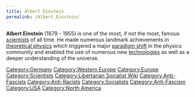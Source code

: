 ```yaml
---
title: Albert Einstein
permalink: /Albert_Einstein/
---
```


**Albert Einstein** (1879 - 1955) is one of the most, if not the most,
famous [scientists](Science.md "wikilink") of all time. He made numerous
landmark achievements in [theoretical physics](Physics.md "wikilink") which
triggered a major [paradigm shift](Paradigm_Shift.md "wikilink") in the
physics community and enabled the use of numerous new
[technologies](Technology.md "wikilink") as well as a deeper understanding
of the universe.

[Category:Germany](Category:Germany.md "wikilink") [Category:Western
Europe](Category:Western_Europe.md "wikilink")
[Category:Europe](Category:Europe.md "wikilink")
[Category:Scientists](Category:Scientists.md "wikilink")
[Category:Libertarian Socialist
Wiki](Category:Libertarian_Socialist_Wiki.md "wikilink")
[Category:Anti-Fascists](Category:Anti-Fascists.md "wikilink")
[Category:Anti-Racists](Category:Anti-Racists.md "wikilink")
[Category:Socialists](Category:Socialists.md "wikilink")
[Category:Anti-Fascism](Category:Anti-Fascism.md "wikilink")
[Category:USA](Category:USA.md "wikilink") [Category:North
America](Category:North_America.md "wikilink")